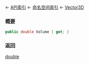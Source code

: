 ← [API索引](Api-Index) ← [命名空间索引](Namespace-Index) ← [Vector3D](VRageMath.Vector3D)

### 概要

```csharp
public double Volume { get; }
```

### 返回

[double](https://docs.microsoft.com/en-us/dotnet/api/System.Double?view=netframework-4.6)

